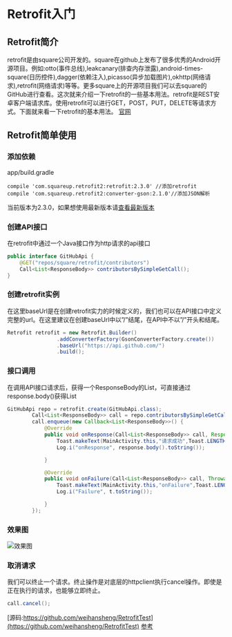 # Retrofit入门

## Retrofit简介
retrofit是由square公司开发的。square在github上发布了很多优秀的Android开源项目。例如:otto(事件总线),leakcanary(排查内存泄露),android-times-square(日历控件),dagger(依赖注入),picasso(异步加载图片),okhttp(网络请求),retrofit(网络请求)等等。更多square上的开源项目我们可以去square的GitHub进行查看。这次就来介绍一下retrofit的一些基本用法。retrofit是REST安卓客户端请求库。使用retrofit可以进行GET，POST，PUT，DELETE等请求方式。下面就来看一下retrofit的基本用法。
[官网](http://square.github.io/retrofit/)

## Retrofit简单使用
### 添加依赖
app/build.gradle

```
compile 'com.squareup.retrofit2:retrofit:2.3.0' //添加retrofit
compile 'com.squareup.retrofit2:converter-gson:2.1.0'//添加JSON解析
```
当前版本为2.3.0，如果想使用最新版本请[查看最新版本](http://square.github.io/retrofit/)
### 创建API接口
在retrofit中通过一个Java接口作为http请求的api接口

```java
public interface GitHubApi {
    @GET("repos/square/retrofit/contributors")
    Call<List<ResponseBody>> contributorsBySimpleGetCall();
}
```
### 创建retrofit实例
在这里baseUrl是在创建retrofit实力的时候定义的，我们也可以在API接口中定义完整的url。在这里建议在创建baseUrl中以”/”结尾，在API中不以”/”开头和结尾。

```java
Retrofit retrofit = new Retrofit.Builder()
                .addConverterFactory(GsonConverterFactory.create())
                .baseUrl("https://api.github.com/")
                .build();
```
### 接口调用
在调用API接口请求后，获得一个ResponseBody的List，可直接通过response.body()获得List

```java
GitHubApi repo = retrofit.create(GitHubApi.class);
        Call<List<ResponseBody>> call = repo.contributorsBySimpleGetCall();
        call.enqueue(new Callback<List<ResponseBody>>() {
            @Override
            public void onResponse(Call<List<ResponseBody>> call, Response<List<ResponseBody>> response) {
                Toast.makeText(MainActivity.this,"请求成功",Toast.LENGTH_SHORT).show();
                Log.i("onResponse", response.body().toString());

            }

            @Override
            public void onFailure(Call<List<ResponseBody>> call, Throwable t) {
                Toast.makeText(MainActivity.this,"onFailure",Toast.LENGTH_SHORT).show();
                Log.i("Failure", t.toString());

            }
        });
```
### 效果图
![效果图](http://upload-images.jianshu.io/upload_images/267127-c1e74591e299bd96.png?imageMogr2/auto-orient/strip%7CimageView2/2/w/1240)
### 取消请求
我们可以终止一个请求。终止操作是对底层的httpclient执行cancel操作。即使是正在执行的请求，也能够立即终止。
```java
call.cancel();
```
[源码:https://github.com/weihansheng/RetrofitTest](https://github.com/weihansheng/RetrofitTest)
[参考](http://blog.csdn.net/ljd2038/article/details/51046512)